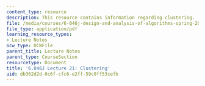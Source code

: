 ```yaml
---
content_type: resource
description: This resource contains information regarding clustering.
file: /media/courses/6-046j-design-and-analysis-of-algorithms-spring-2012/db362d2d0c6fcfc6e2ff59c0ff53cefb_MIT6_046JS12_lec21.pdf
file_type: application/pdf
learning_resource_types:
- Lecture Notes
ocw_type: OCWFile
parent_title: Lecture Notes
parent_type: CourseSection
resourcetype: Document
title: '6.046J Lecture 21: Clustering'
uid: db362d2d-0c6f-cfc6-e2ff-59c0ff53cefb
---
```

